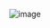 ![image](https://github.com/ruthjoy76/my-fitness-pal/assets/126475991/7c9fc4c8-bcb2-421d-9eae-b399065c7b83)
